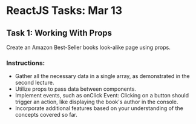 # ReactJS Tasks: Mar 13

## Task 1: Working With Props

Create an Amazon Best-Seller books look-alike page using props.

### Instructions:
- Gather all the necessary data in a single array, as demonstrated in the second lecture.
- Utilize props to pass data between components.
- Implement events, such as onClick Event: Clicking on a button should trigger an action, like displaying the book's author in the console.
- Incorporate additional features based on your understanding of the concepts covered so far.

